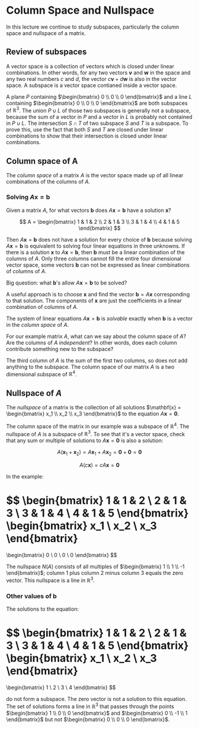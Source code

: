 # Column Space and Nullspace

In this lecture we continue to study subspaces, particularly the column space and nullspace of a matrix.

## Review of subspaces

A vector space is a collection of vectors which is closed under linear combinations. In other words, for any two vectors $\mathbf{v}$ and $\mathbf{w}$ in the space and any two real numbers $c$ and $d$, the vector $c\mathbf{v} + d\mathbf{w}$ is also in the vector space. A subspace is a vector space contianed inside a vector space.

A plane $P$ containing $\begin{bmatrix} 0 \\ 0 \\ 0 \end{bmatrix}$ and a line $L$ containing $\begin{bmatrix} 0 \\ 0 \\ 0 \end{bmatrix}$ are both subspaces of $\mathbb{R}^3$. The union $P \cup L$ of those two subspaces is generally not a subspace, because the sum of a vector in $P$ and a vector in $L$ is probably not contained in $P \cup L$. The intersection $S \cap T$ of two subspace $S$ and $T$ is a subspace. To prove this, use the fact that both $S$ and $T$ are closed under linear combinations to show that their intersection is closed under linear combinations.

## Column space of A

The *column space* of a matrix $A$ is the vector space made up of all linear combinations of the columns of $A$.

### Solving $A\mathbf{x} = \mathbf{b}$

Given a matrix $A$, for what vectors $\mathbf{b}$ does $A\mathbf{x} = \mathbf{b}$ have a solution $\mathbf{x}$?

$$
A =
\begin{bmatrix}
1 & 1 & 2 \\
2 & 1 & 3 \\
3 & 1 & 4 \\
4 & 1 & 5
\end{bmatrix}
$$

Then $A\mathbf{x} = \mathbf{b}$ does not have a solution for every choice of $\mathbf{b}$ because solving $A\mathbf{x} = \mathbf{b}$ is equivalent to solving four linear equations in three unknowns. If there is a solution $\mathbf{x}$ to $A\mathbf{x} = \mathbf{b}$, then $\mathbf{b}$ must be a linear combination of the columns of $A$. Only three columns cannot fill the entire four dimensional vector space, some vectors $\mathbf{b}$ can not be expressed as linear combinations of columns of $A$.

Big question: what $\mathbf{b}$'s allow $A\mathbf{x} = \mathbf{b}$ to be solved?

A useful approach is to choose $\mathbf{x}$ and find the vector $\mathbf{b} = A\mathbf{x}$  corresponding to that solution. The components of $\mathbf{x}$ are just the coefficients in a linear combination of columns of $A$.

The system of linear equations $A\mathbf{x} = \mathbf{b}$ is *solvable* exactly when $\mathbf{b}$ is a vector in the *column space* of $A$.

For our example matrix $A$, what can we say about the column space of $A$? Are the columns of $A$ *independent*? In other words, does each column contribute something new to the subspace?

The third column of $A$ is the sum of the first two columns, so does not add anything to the subspace. The column space of our matrix $A$ is a two dimensional subspace of $\mathbb{R}^4$.

## Nullspace of $A$

The *nullspace* of a matrix is the collection of all solutions $\mathbf{x} = \begin{bmatrix} x_1 \\ x_2 \\ x_3 \end{bmatrix}$ to the equation $A\mathbf{x} = \mathbf{0}$.

The column space of the matrix in our example was a subspace of $\mathbb{R}^4$. The nullspace of $A$ is a subspace of $\mathbb{R}^3$. To see that it's a vector space, check that any sum or multiple of solutions to $A\mathbf{x} = \mathbf{0}$ is also a solution:

$$
A(\mathbf{x}_1 + \mathbf{x}_2) = A\mathbf{x}_1 + A\mathbf{x}_2 = \mathbf{0} + \mathbf{0} = \mathbf{0}
$$

$$
A(c\mathbf{x}) = cA\mathbf{x} = \mathbf{0}
$$

In the example:

$$
\begin{bmatrix}
1 & 1 & 2 \\
2 & 1 & 3 \\
3 & 1 & 4 \\
4 & 1 & 5
\end{bmatrix}
\begin{bmatrix}
x_1 \\
x_2 \\
x_3
\end{bmatrix}
=
\begin{bmatrix}
0 \\
0 \\
0 \\
0
\end{bmatrix}
$$


The nullspace $N(A)$ consists of all multiples of $\begin{bmatrix} 1 \\ 1 \\ -1 \end{bmatrix}$; column 1 plus column 2 minus column 3 equals the zero vector. This nullspace is a line in $\mathbb{R}^3$.

### Other values of b

The solutions to the equation:

$$
\begin{bmatrix}
1 & 1 & 2 \\
2 & 1 & 3 \\
3 & 1 & 4 \\
4 & 1 & 5
\end{bmatrix}
\begin{bmatrix}
x_1 \\
x_2 \\
x_3
\end{bmatrix}
=
\begin{bmatrix}
1 \\
2 \\
3 \\
4
\end{bmatrix}
$$

do not form a subspace. The zero vector is not a solution to this equation. The set of solutions forms a line in $\mathbb{R}^3$ that passes through the points $\begin{bmatrix} 1 \\ 0 \\ 0  \end{bmatrix}$ and $\begin{bmatrix} 0 \\ -1 \\ 1 \end{bmatrix}$ but not $\begin{bmatrix} 0 \\ 0 \\ 0 \end{bmatrix}$.
